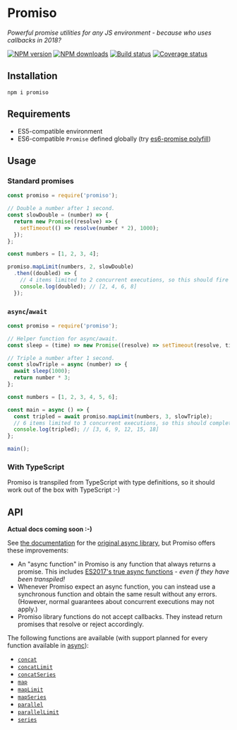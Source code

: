 # Promiso

*Powerful promise utilities for any JS environment - because who uses callbacks in 2018?*

[![NPM version](https://img.shields.io/npm/v/promiso.svg)](https://www.npmjs.com/package/promiso)
[![NPM downloads](https://img.shields.io/npm/dt/promiso.svg)](https://www.npmjs.com/package/promiso)
[![Build status][build-badge]][build-link]
[![Coverage status][coverage-badge]][coverage-link]

## Installation
`npm i promiso`

## Requirements
* ES5-compatible environment
* ES6-compatible `Promise` defined globally (try
  [es6-promise polyfill][promise-polyfill])

## Usage

### Standard promises
```js
const promiso = require('promiso');

// Double a number after 1 second.
const slowDouble = (number) => {
  return new Promise((resolve) => {
    setTimeout(() => resolve(number * 2), 1000);
  });
};

const numbers = [1, 2, 3, 4];

promiso.mapLimit(numbers, 2, slowDouble)
  .then((doubled) => {
    // 4 items limited to 2 concurrent executions, so this should fire after about 2 seconds.
    console.log(doubled); // [2, 4, 6, 8]
  });
```

### `async`/`await`
```js
const promiso = require('promiso');

// Helper function for async/await.
const sleep = (time) => new Promise((resolve) => setTimeout(resolve, time));

// Triple a number after 1 second.
const slowTriple = async (number) => {
  await sleep(1000);
  return number * 3;
};

const numbers = [1, 2, 3, 4, 5, 6];

const main = async () => {
  const tripled = await promiso.mapLimit(numbers, 3, slowTriple);
  // 6 items limited to 3 concurrent executions, so this should complete after about 2 seconds.
  console.log(tripled); // [3, 6, 9, 12, 15, 18]
};

main();
```

### With TypeScript

Promiso is transpiled from TypeScript with type definitions, so it should work out of the box with
TypeScript :-)

## API

**Actual docs coming soon :-)**

See [the documentation][async-lib-docs] for the [original async library][async-lib-repo], but
Promiso offers these improvements:

* An "async function" in Promiso is any function that always returns a promise. This includes
  [ES2017's true async functions][async-function] - *even if they have been transpiled!*
* Whenever Promiso expect an async function, you can instead use a synchronous function and obtain
  the same result without any errors. (However, normal guarantees about concurrent executions may
  not apply.)
* Promiso library functions do not accept callbacks. They instead return promises that resolve or
  reject accordingly.

The following functions are available (with support planned for every function available in
[async][async-lib-repo]):

* [`concat`](https://caolan.github.io/async/docs.html#concat)
* [`concatLimit`](https://caolan.github.io/async/docs.html#concatLimit)
* [`concatSeries`](https://caolan.github.io/async/docs.html#concatSeries)
* [`map`](https://caolan.github.io/async/docs.html#map)
* [`mapLimit`](https://caolan.github.io/async/docs.html#mapLimit)
* [`mapSeries`](https://caolan.github.io/async/docs.html#mapSeries)
* [`parallel`](https://caolan.github.io/async/docs.html#parallel)
* [`parallelLimit`](https://caolan.github.io/async/docs.html#parallelLimit)
* [`series`](https://caolan.github.io/async/docs.html#series)

[build-badge]: https://travis-ci.org/AndyBarron/promiso.svg?branch=master
[build-link]: https://travis-ci.org/AndyBarron/promiso
[coverage-badge]: https://coveralls.io/repos/github/AndyBarron/promiso/badge.svg?branch=master
[coverage-link]: https://coveralls.io/github/AndyBarron/promiso?branch=master
[promise-polyfill]: https://github.com/stefanpenner/es6-promise#auto-polyfill
[async-function]: https://developer.mozilla.org/en-US/docs/Web/JavaScript/Reference/Statements/async_function
[async-lib-docs]: https://caolan.github.io/async/docs.html
[async-lib-repo]: https://github.com/caolan/async
